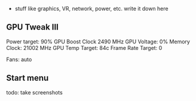 - stuff like graphics, VR, network, power, etc. write it down here


## GPU Tweak III
Power target: 90%
GPU Boost Clock 2490 MHz
GPU Voltage: 0%
Memory Clock: 21002 MHz
GPU Temp Target: 84c
Frame Rate Target: 0

Fans: auto


## Start menu
todo: take screenshots
